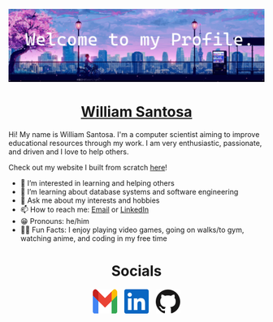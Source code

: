 <p align="center">
  <img src="https://github.com/williamsantosa/williamsantosa/blob/main/Media/Banner.png?raw=true" alt="Sublime's custom image"/>
</p>

<h1 align="center"><a href="https://williamsantosa.github.io/williamsantosa-website/">William Santosa</a></h1>

Hi! My name is William Santosa. I'm a computer scientist aiming to improve educational resources through my work. I am very enthusiastic, passionate, and driven and I love to help others. 

Check out my website I built from scratch [here](https://williamsantosa.github.io/williamsantosa-website/)!

- 👀 I’m interested in learning and helping others
- 🌱 I’m learning about database systems and software engineering
- 💬 Ask me about my interests and hobbies
- 📫 How to reach me: [Email](mailto:williamwsantosa@gmail.com) or [LinkedIn](https://www.linkedin.com/in/williamsantosa/)
- 😁 Pronouns: he/him
- 🏋️‍♂️ Fun Facts: I enjoy playing video games, going on walks/to gym, watching anime, and coding in my free time

<h1 align="center">Socials</h1>

<p align="center">
  <a href="mailto:williamwsantosa@gmail.com" style="margin-right:10px;"><img alt="Gmail" title="Gmail" height="48" width="48" src="Media/gmail.svg"></a>
  <a href="https://www.linkedin.com/in/williamsantosa/"><img alt="LinkedIn" title="LinkedIn" height="48" width="48" src="Media/linkedin.svg"></a>
  <a href="https://github.com/williamsantosa" style="margin-left:10px;"><img alt="GitHub" title="GitHub" height="48" width="48" src="Media/github.svg"></a>
</p>
